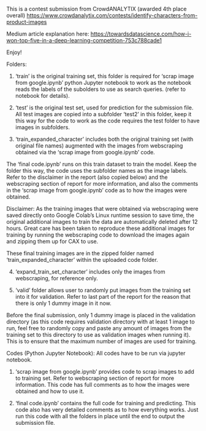 This is a contest submission from CrowdANALYTIX (awarded 4th place overall) https://www.crowdanalytix.com/contests/identify-characters-from-product-images

Medium article explanation here: https://towardsdatascience.com/how-i-won-top-five-in-a-deep-learning-competition-753c788cade1

Enjoy!

Folders:
1.	‘train’ is the original training set, this folder is required for ‘scrap image from google.ipynb’ python Jupyter notebook to work as the notebook reads the labels of the subolders to use as search queries. (refer to notebook for details).

2.	‘test’ is the original test set, used for prediction for the submission file. All test images are copied into a subfolder ‘test2’ in this folder, keep it this way for the code to work as the code requires the test folder to have images in subfolders.

3.	‘train_expanded_character’ includes both the original training set (with original file names) augmented with the images from webscraping obtained via the ‘scrap image from google.ipynb’ code.

The ‘final code.ipynb’ runs on this train dataset to train the model. Keep the folder this way, the code uses the subfolder names as the image labels.
Refer to the disclaimer in the report (also copied below) and the webscraping section of report for more information, and also the comments in the ‘scrap image from google.ipynb’ code as to how the images were obtained.

Disclaimer:
As the training images that were obtained via webscraping were saved directly onto Google Colab’s Linux runtime session to save time, the original additional images to train the data are automatically deleted after 12 hours. Great care has been taken to reproduce these additional images for training by running the webscraping code to download the images again and zipping them up for CAX to use.

These final training images are in the zipped folder named ‘train_expanded_character’ within the uploaded code folder.

4.	‘expand_train_set_character’ includes only the images from webscraping, for reference only.

5.	‘valid’ folder allows user to randomly put images from the training set into it for validation. Refer to last part of the report for the reason that there is only 1 dummy image in it now.

Before the final submission, only 1 dummy image is placed in the validation directory (as this code requires validation directory with at least 1 image to run, feel free to randomly copy and paste any amount of images from the training set to this directory to use as validation images when running it). This is to ensure that the maximum number of images are used for training. 

Codes (Python Jupyter Notebook):
All codes have to be run via jupyter notebook.

1.	‘scrap image from google.ipynb’ provides code to scrap images to add to training set. Refer to webscraping section of report for more information. This code has full comments as to how the images were obtained and how to use it.

2.	‘final code.ipynb’ contains the full code for training and predicting. This code also has very detailed comments as to how everything works. Just run this code with all the folders in place until the end to output the submission file.

